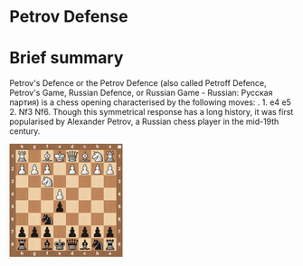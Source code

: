 
Petrov Defense
==============

# Brief summary


Petrov's Defence or the Petrov Defence (also called Petroff Defence, Petrov's Game, Russian Defence, or Russian Game - Russian: Русская партия) is a chess opening characterised by the following moves: . 1. e4 e5 2. Nf3 Nf6. Though this symmetrical response has a long history, it was first popularised by Alexander Petrov, a Russian chess player in the mid-19th century.

<img src="../img/Petrov Defense.jpg" width="200"/>